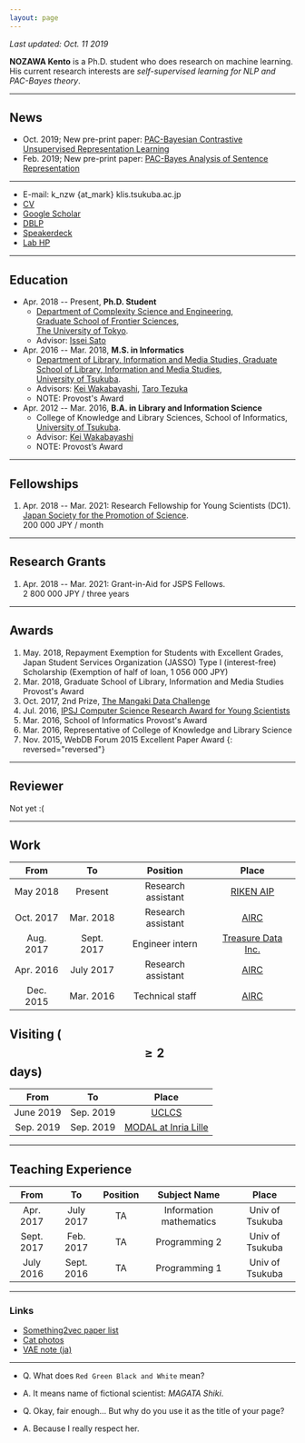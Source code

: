 ```yaml
---
layout: page
---
```


_Last updated: Oct. 11 2019_

<script src="{{ base.url | prepend: site.url }}/assets/js/random_image.js"></script>
<script type="text/javascript">
    document.write(getImageTag());
</script>

__NOZAWA Kento__ is a Ph.D. student who does research on machine learning. His current research interests are _self-supervised learning for NLP and PAC-Bayes theory_.

---

## News

- Oct. 2019; New pre-print paper: [PAC-Bayesian Contrastive Unsupervised Representation Learning](https://arxiv.org/abs/1910.04464)
- Feb. 2019; New pre-print paper: [PAC-Bayes Analysis of Sentence Representation](https://arxiv.org/abs/1902.04247)

---

- E-mail: k_nzw {at_mark} klis.tsukuba.ac.jp
- [CV](https://www.dropbox.com/s/5ci6h8cb02ttf5h/main.pdf?dl=0)
- [Google Scholar](https://scholar.google.co.jp/citations?user=DSdjj8AAAAAJ&hl=en)
- [DBLP](https://dblp.uni-trier.de/pers/hd/n/Nozawa:Kento)
- [Speakerdeck](https://speakerdeck.com/nzw0301)
- [Lab HP](http://www.ms.k.u-tokyo.ac.jp/)

---

## Education

- Apr. 2018 -- Present, __Ph.D. Student__
  - [Department of Complexity Science and Engineering](http://www.k.u-tokyo.ac.jp/complex/en/index.html), <br />
  [Graduate School of Frontier Sciences](http://www.k.u-tokyo.ac.jp/index.html.en), <br />
  [The University of Tokyo](http://www.u-tokyo.ac.jp/en/).
  - Advisor: [Issei Sato](http://www.ms.k.u-tokyo.ac.jp/sato/)
- Apr. 2016 -- Mar. 2018, __M.S. in Informatics__
  - [Department of Library, Information and Media Studies, Graduate School of Library, Information and Media Studies](http://www.slis.tsukuba.ac.jp/grad/english/index-e.html), <br />
  [University of Tsukuba](http://www.tsukuba.ac.jp/en/).
  - Advisors: [Kei Wakabayashi](http://trios.tsukuba.ac.jp/en/researcher/0000003269), [Taro Tezuka](https://tarotez.github.io/taro_e.html)
  - NOTE: Provost's Award
- Apr. 2012 -- Mar. 2016, __B.A. in Library and Information Science__
  - College of Knowledge and Library Sciences, School of Informatics, <br />
  [University of Tsukuba](http://www.tsukuba.ac.jp/en/).
  - Advisor: [Kei Wakabayashi](http://trios.tsukuba.ac.jp/en/researcher/0000003269)
  - NOTE: Provost’s Award

---

## Fellowships

1. Apr. 2018 -- Mar. 2021: Research Fellowship for Young Scientists (DC1). <br />
   [Japan Society for the Promotion of Science](http://www.jsps.go.jp/english/). <br />
   200 000 JPY / month

---

## Research Grants

1. Apr. 2018 -- Mar. 2021: Grant-in-Aid for JSPS Fellows. <br />
   2 800 000 JPY / three years

---

## Awards

1. May. 2018, Repayment Exemption for Students with Excellent Grades, Japan Student Services Organization (JASSO) Type I (interest-free) Scholarship (Exemption of half of loan, 1 056 000 JPY)
1. Mar. 2018, Graduate School of Library, Information and Media Studies Provost's Award
1. Oct. 2017, 2nd Prize, [The Mangaki Data Challenge](http://research.mangaki.fr/2017/10/08/mangaki-data-challenge-winners-en/)
1. Jul. 2016, [IPSJ Computer Science Research Award for Young Scientists](https://www.ipsj.or.jp/award/cs-awardee-2016.html)
1. Mar. 2016, School of Informatics Provost's Award
1. Mar. 2016, Representative of College of Knowledge and Library Science
1. Nov. 2015, WebDB Forum 2015 Excellent Paper Award
{: reversed="reversed"}

---

## Reviewer

Not yet :(

---

## Work

| **From**  | **To**     | **Position**        | **Place**                                           |
|:---------:|:----------:|:-------------------:|:---------------------------------------------------:|
| May  2018 | Present    | Research assistant  | [RIKEN AIP](https://aip.riken.jp/?lang=en)          |
| Oct. 2017 | Mar. 2018  | Research assistant  | [AIRC](http://www.airc.aist.go.jp/en/)              |
| Aug. 2017 | Sept. 2017 | Engineer intern     | [Treasure Data Inc.](https://www.treasuredata.com/) |
| Apr. 2016 | July 2017  | Research assistant  | [AIRC](http://www.airc.aist.go.jp/en/)              |
| Dec. 2015 | Mar. 2016  | Technical staff     | [AIRC](http://www.airc.aist.go.jp/en/)              |

## Visiting ($$\geq 2$$ days)

| **From**  | **To**     |  **Place**                                          |
|:---------:|:----------:|:---------------------------------------------------:|
| June 2019 | Sep. 2019 | [UCLCS](https://www.ucl.ac.uk/computer-science/)     |
| Sep. 2019 | Sep. 2019 | [MODAL at Inria Lille](https://modal.lille.inria.fr) |

---

## Teaching Experience

| **From**   | **To**     | **Position**       | **Subject Name**        | **Place**             |
|:----------:|:----------:|:------------------:|:-----------------------:|:---------------------:|
| Apr. 2017  | July  2017 | TA | Information mathematics | Univ of Tsukuba |
| Sept. 2017 | Feb.  2017 | TA | Programming 2           | Univ of Tsukuba |
| July 2016  | Sept. 2016 | TA | Programming 1           | Univ of Tsukuba |

---

### Links

- [Something2vec paper list](https://gist.github.com/nzw0301/333afc00bd508501268fa7bf40cafe4e)
- [Cat photos](https://goo.gl/photos/LRmdx4dJQEZqvrQJ7)
- [VAE note (ja)](./notes/vae.pdf)

---

- Q. What does `Red Green Black and White` mean?
- A. It means name of fictional scientist: _MAGATA Shiki_.

- Q. Okay, fair enough... But why do you use it as the title of your page?
- A. Because I really respect her.
